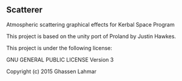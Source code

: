 Scatterer
---------------------------------------------------------------------------------

Atmospheric scattering graphical effects for Kerbal Space Program


This project is based on the unity port of Proland by Justin Hawkes.

This project is under the following license:

 GNU GENERAL PUBLIC LICENSE Version 3

Copyright (c) 2015 Ghassen Lahmar
